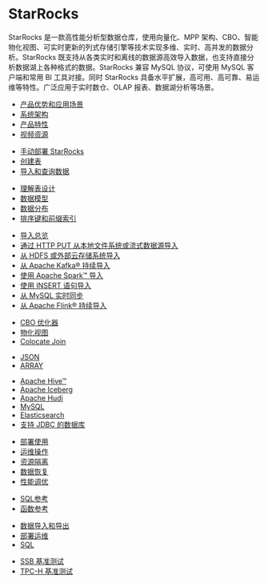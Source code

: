 # StarRocks

  StarRocks 是一款高性能分析型数据仓库，使用向量化、MPP 架构、CBO、智能物化视图、可实时更新的列式存储引擎等技术实现多维、实时、高并发的数据分析。StarRocks 既支持从各类实时和离线的数据源高效导入数据，也支持直接分析数据湖上各种格式的数据。StarRocks 兼容 MySQL 协议，可使用 MySQL 客户端和常用 BI 工具对接。同时 StarRocks 具备水平扩展，高可用、高可靠、易运维等特性。广泛应用于实时数仓、OLAP 报表、数据湖分析等场景。

<NavBox>
<NavBoxPart title="StarRocks 入门">
<NavBoxPartItem title="产品介绍​">

- [产品优势和应用场景](/introduction/what_is_starrocks)
- [系统架构](/introduction/system_architecture)
- [产品特性](/introduction/features)
- [视频资源](/faq/Video)

</NavBoxPartItem>
</NavBoxPart>

<NavBoxPart>
<NavBoxPartItem title="快速开始​">

- [手动部署 StarRocks](/quick_start/Deploy)
- [创建表](/quick_start/Create_table)
- [导入和查询数据](/quick_start/Import_and_query)

</NavBoxPartItem>
</NavBoxPart>
</NavBox>

<NavBox>
<NavBoxPart title="表设计​">
<NavBoxPartItem>

- [理解表设计](/table_design/StarRocks_table_design)
- [数据模型](/table_design/table_types/table_types)
- [数据分布](/table_design/Data_distribution)
- [排序键和前缀索引](/table_design/Sort_key)

</NavBoxPartItem>
</NavBoxPart>

<NavBoxPart title="数据导入​">
<NavBoxPartItem>

- [导入总览](/loading/Loading_intro)
- [通过 HTTP PUT 从本地文件系统或流式数据源导入](/loading/StreamLoad)
- [从 HDFS 或外部云存储系统导入](/loading/BrokerLoad)
- [从 Apache Kafka® 持续导入](/loading/RoutineLoad)
- [使用 Apache Spark™ 导入](/loading/SparkLoad)
- [使用 INSERT 语句导入](/loading/InsertInto)
- [从 MySQL 实时同步](/loading/Flink_cdc_load)
- [从 Apache Flink® 持续导入](/loading/Flink-connector-starrocks)

</NavBoxPartItem>
</NavBoxPart>
</NavBox>

<NavBox>
<NavBoxPart title="数据查询​">
<NavBoxPartItem title="提高查询性能">

- [CBO 优化器](/using_starrocks/Cost_based_optimizer)
- [物化视图](/using_starrocks/Materialized_view)
- [Colocate Join](/using_starrocks/Colocate_join)

</NavBoxPartItem>
<NavBoxPartItem title="查询半结构化数据">

- [JSON](/sql-reference/sql-statements/data-types/JSON)
- [ARRAY](/sql-reference/sql-statements/data-types/Array)

</NavBoxPartItem>
</NavBoxPart>

<NavBoxPart>
<NavBoxPartItem title="查询外部数据源​">

- [Apache Hive™](/data_source/catalog/hive_catalog)
- [Apache Iceberg](/data_source/catalog/iceberg_catalog)
- [Apache Hudi](/data_source/catalog/hudi_catalog)
- [MySQL](/data_source/External_table#mysql-%E5%A4%96%E9%83%A8%E8%A1%A8)
- [Elasticsearch](/data_source/External_table#elasticsearch-%E5%A4%96%E9%83%A8%E8%A1%A8)
- [支持 JDBC 的数据库](/data_source/External_table#更多数据库jdbc的外部表)

</NavBoxPartItem>
</NavBoxPart>
</NavBox>

<NavBox>
<NavBoxPart title="管理 StarRocks">
<NavBoxPartItem>

- [部署使用](/administration/Build_in_docker)
- [运维操作](/administration/Scale_up_down)
- [资源隔离](/administration/resource_group)
- [数据恢复](/administration/Data_recovery)
- [性能调优](/administration/Query_planning)

</NavBoxPartItem>
</NavBoxPart>

<NavBoxPart title="参考​">
<NavBoxPartItem>

- [SQL参考](/sql-reference/sql-statements/account-management/ALTER_USER)
- [函数参考](/sql-reference/sql-functions/date-time-functions/convert_tz)

</NavBoxPartItem>
</NavBoxPart>
</NavBox>

<NavBox>
<NavBoxPart title="常见问题​">
<NavBoxPartItem>

- [数据导入和导出](/faq/loading/Loading_faq)
- [部署运维](/faq/Deploy_faq)
- [SQL](/faq/Sql_faq)

</NavBoxPartItem>
</NavBoxPart>

<NavBoxPart title="性能测试​">
<NavBoxPartItem>

- [SSB 基准测试](/benchmarking/SSB_Benchmarking)
- [TPC-H 基准测试](/benchmarking/TPC-H_Benchmark)

</NavBoxPartItem>
</NavBoxPart>
</NavBox>
